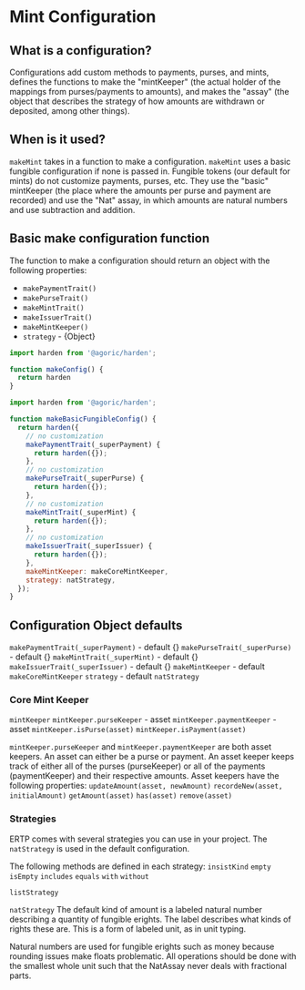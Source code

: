 # Mint Configuration

## What is a configuration?

Configurations add custom methods to  payments, purses, and mints, defines the functions to make the "mintKeeper" (the actual holder of the mappings from purses/payments to amounts), and makes the "assay" (the object that describes the strategy of how amounts are withdrawn or deposited, among other things).

## When is it used?

`makeMint` takes in a function to make a configuration. `makeMint` uses a basic fungible configuration if none is passed in. Fungible tokens (our default for mints) do not customize payments, purses, etc. They use the "basic" mintKeeper (the place where the amounts per purse and payment are recorded) and use the "Nat" assay, in which amounts are natural numbers and use subtraction and addition.

## Basic make configuration function

The function to make a configuration should return an object with the following properties:

- `makePaymentTrait()`
- `makePurseTrait()`
- `makeMintTrait()`
- `makeIssuerTrait()`
- `makeMintKeeper()`
- `strategy` - {Object}

```js
import harden from '@agoric/harden';

function makeConfig() {
  return harden
}

```

```js
import harden from '@agoric/harden';

function makeBasicFungibleConfig() {
  return harden({
    // no customization
    makePaymentTrait(_superPayment) {
      return harden({});
    },
    // no customization
    makePurseTrait(_superPurse) {
      return harden({});
    },
    // no customization
    makeMintTrait(_superMint) {
      return harden({});
    },
    // no customization
    makeIssuerTrait(_superIssuer) {
      return harden({});
    },
    makeMintKeeper: makeCoreMintKeeper,
    strategy: natStrategy,
  });
}
```

## Configuration Object defaults

`makePaymentTrait(_superPayment)` - default {}
`makePurseTrait(_superPurse)` - default {}
`makeMintTrait(_superMint)` - default {}
`makeIssuerTrait(_superIssuer)` - default {}
`makeMintKeeper` - default `makeCoreMintKeeper`
`strategy` - default `natStrategy`

### Core Mint Keeper

`mintKeeper`
`mintKeeper.purseKeeper` - asset
`mintKeeper.paymentKeeper` - asset
`mintKeeper.isPurse(asset)`
`mintKeeper.isPayment(asset)`

`mintKeeper.purseKeeper` and `mintKeeper.paymentKeeper` are both asset keepers. An asset can either be a purse or payment. An asset keeper keeps track of either all of the purses (purseKeeper) or all of the payments (paymentKeeper) and their respective amounts. Asset keepers have the following properties:
`updateAmount(asset, newAmount)`
`recordeNew(asset, initialAmount)`
`getAmount(asset)`
`has(asset)`
`remove(asset)`

### Strategies

ERTP comes with several strategies you can use in your project. The `natStrategy` is used in the default configuration.

The following methods are defined in each strategy:
`insistKind`
`empty`
`isEmpty`
`includes`
`equals`
`with`
`without`


`listStrategy`

`natStrategy`
The default kind of amount is a labeled natural number describing a quantity of fungible erights. The label describes what kinds of rights these are. This is a form of labeled unit, as in unit typing.

Natural numbers are used for fungible erights such as money because rounding issues make floats problematic. All operations should be done with the smallest whole unit such that the NatAssay never deals with fractional parts.
